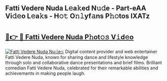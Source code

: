 ## Fatti Vedere Nuda L𝚎a𝚔ed N𝚞𝚍e - Part-eAA Vi𝚍𝚎o L𝚎a𝚔s - H𝚘𝚝 O𝚗𝚕yf𝚊ns P𝚑𝚘tos IXATz

# <h2><a href="http://kfcpkc.oniu.top/?m=Fatti+Vedere+Nuda">🔗👉 🔴 Fatti Vedere Nuda P𝚑ot𝚘𝚜 V𝚒d𝚎o</a></h2>

[![Fatti Vedere Nuda Nu𝚍e𝚜](https://i.imgur.com/0qMVB7G.gif)](http://kfcpkc.oniu.top/?m=Fatti+Vedere+Nuda)
Digital content provider and web entertainer Fatti Vedere Nuda, known for sharing dance and lifestyle knowledge through solo and collaborative dance presentations and brief films. Brilliant comedian Fatti Vedere Nuda, celebrated for their remarkable abilities and achievements in making people laugh.  

